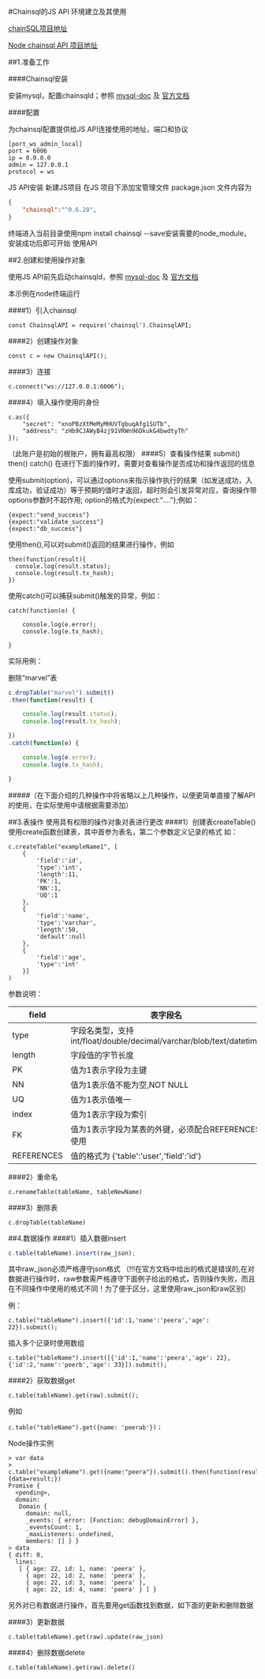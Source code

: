 #Chainsql的JS API 环境建立及其使用

[chainSQL项目地址](https://github.com/ChainSQL/chainsqld)

[Node chainsql API 项目地址](https://github.com/ChainSQL/node-chainsql-api)

##1.准备工作

####Chainsql安装

安装mysql，配置chainsqld；参照 [mysql-doc](https://github.com/ycfung/ChainSQL-Docs/blob/master/README.md) 及 [官方文档](https://github.com/ChainSQL/chainsqld/blob/master/doc/manual/deploy.md)

####配置

为chainsql配置提供给JS API连接使用的地址，端口和协议
```
[port_ws_admin_local]
port = 6006
ip = 0.0.0.0
admin = 127.0.0.1
protocol = ws
```

JS API安装
新建JS项目
在JS 项目下添加宝管理文件 package.json
文件内容为
```JSON
{
    "chainsql":"^0.6.20",
}
```
终端进入当前目录使用npm install chainsql --save安装需要的node_module，安装成功后即可开始
使用API

##2.创建和使用操作对象

使用JS API前先启动chainsqld，参照 [mysql-doc](https://github.com/ycfung/ChainSQL-Docs/blob/master/README.md) 及 [官方文档](https://github.com/ChainSQL/chainsqld/blob/master/doc/manual/deploy.md)

本示例在node终端运行

####1）引入chainsql
```JS
const ChainsqlAPI = require('chainsql').ChainsqlAPI;
```
####2）创建操作对象

```JS
const c = new ChainsqlAPI();
```


####3）连接

```JS
c.connect("ws://127.0.0.1:6006");
```

####4）填入操作使用的身份

```JS
c.as({
	"secret": "xnoPBzXtMeMyMHUVTgbuqAfg1SUTb",
	"address": "zHb9CJAWyB4zj91VRWn96DkukG4bwdtyTh"
});
```

（此账户是初始的根账户，拥有最高权限）
####5）查看操作结果 submit() then() catch()
在进行下面的操作时，需要对查看操作是否成功和操作返回的信息

使用submit(option)，可以通过options来指示操作执行的结果（如发送成功，入库成功，验证成功）等于预期的值时才返回，超时则会引发异常对应，查询操作带options参数时不起作用;
option的格式为{expect:"...."};例如：

```JS
{expect:"send_success"}
{expect:"validate_success"}
{expect:"db_success"}
```

使用then(),可以对submit()返回的结果进行操作，例如
```JS
then(function(result){
  console.log(result.status);
  console.log(result.tx_hash);
})
```

使用catch()可以捕获submit()触发的异常，例如：
```JS
catch(function(e) {

	console.log(e.error);
	console.log(e.tx_hash);

}
```

实际用例：

删除“marvel”表
```js
c.dropTable("marvel").submit()
.then(function(result) {

	console.log(result.status);
	console.log(result.tx_hash);

})
.catch(function(e) {

	console.log(e.error);
	console.log(e.tx_hash);

}
```


#####（在下面介绍的几种操作中将省略以上几种操作，以便更简单直接了解API的使用，在实际使用中请根据需要添加）


##3.表操作
使用具有权限的操作对象对表进行更改
####1）创建表createTable()
使用create函数创建表，其中首参为表名，第二个参数定义记录的格式
如：

```JS
c.createTable("exampleName1", [
	{
		'field':'id',
		'type':'int',
		'length':11,
		'PK':1,
		'NN':1,
		'UQ':1
	},
	{
		'field':'name',
		'type':'varchar',
		'length':50,
		'default':null
	},
	{
		'field':'age',
		'type':'int'
	}]
)
```

参数说明：

| field      | 表字段名                                                            |
| ---------- | ------------------------------------------------------------------- |
| type       | 字段名类型，支持int/float/double/decimal/varchar/blob/text/datetime |
| length     | 字段值的字节长度                                                    |
| PK         | 值为1表示字段为主键                                                 |
| NN         | 值为1表示值不能为空,NOT NULL                                        |
| UQ         | 值为1表示值唯一                                                     |
| index      | 值为1表示字段为索引                                                 |
| FK         | 值为1表示字段为某表的外键，必须配合REFERENCES使用                   |
| REFERENCES | 值的格式为 {'table':'user','field':'id'}                            |

####2）重命名

```JS
c.renameTable(tableName, tableNewName)
```

####3）删除表

```JS
c.dropTable(tableName)
```


##4.数据操作
####1）插入数据insert

```js
c.table(tableName).insert(raw_json);
```

其中raw_json必须严格遵守json格式
（!!!在官方文档中给出的格式是错误的,在对数据进行操作时，raw参数需严格遵守下面例子给出的格式，否则操作失败，而且在不同操作中使用的格式不同！为了便于区分，这里使用raw_json和raw区别）

例：

```JS
c.table("tableName").insert({'id':1,'name':'peera','age': 22}).submit();
```
插入多个记录时使用数组

```JS
c.table("tableName").insert([{'id':1,'name':'peera','age': 22},{'id':2,'name':'peerb','age': 33}]).submit();
```


####2）获取数据get

```JS
c.table(tableName).get(raw).submit();
```
例如
```JS
c.table("tableName").get({name: 'peerab'})；
```
Node操作实例

```JS
> var data
> c.table("exampleName").get({name:"peera"}).submit().then(function(result){data=result;})
Promise {
  <pending>,
  domain:
   Domain {
     domain: null,
     _events: { error: [Function: debugDomainError] },
     _eventsCount: 1,
     _maxListeners: undefined,
     members: [] } }
> data
{ diff: 0,
  lines:
   [ { age: 22, id: 1, name: 'peera' },
     { age: 22, id: 2, name: 'peera' },
     { age: 22, id: 3, name: 'peera' },
     { age: 22, id: 4, name: 'peera' } ] }
```


另外对已有数据进行操作，首先要用get函数找到数据，如下面的更新和删除数据

####3）更新数据

```JS
c.table(tableName).get(raw).update(raw_json)
```

####4）删除数据delete

```JS
c.table(tableName).get(raw).delete()
```
